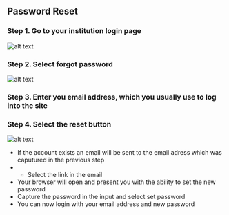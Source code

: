 ## **Password Reset** 

### Step 1. Go to your institution login page

![alt text][image 1]

[image 1]: https://image.ibb.co/diBXxz/loginpage.png "Login Page"

### Step 2. Select forgot password

![alt text][image 2]

[image 2]: https://image.ibb.co/hWMqHz/forgotpassword.png "Forgot Password"

### Step 3. Enter you email address, which you usually use to log into the site
### Step 4. Select the reset button

![alt text][image 3]

[image 3]: https://image.ibb.co/gPJgPe/resetpassword.png "Reset Password"

- If the account exists an email will be sent to the email adress which was caputured in the previous step
- - Select the link in the email
- Your browser will open and present you with the ability to set the new password
- Capture the password in the input and select set password
- You can now login with your email address and new password
